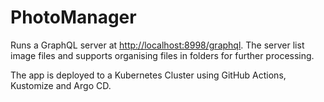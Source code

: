 # PhotoManager

Runs a GraphQL server at [http://localhost:8998/graphql](http://localhost:8998/graphql). The server list image files and supports organising files in folders for further processing.

The app is deployed to a Kubernetes Cluster using GitHub Actions, Kustomize and Argo CD.
